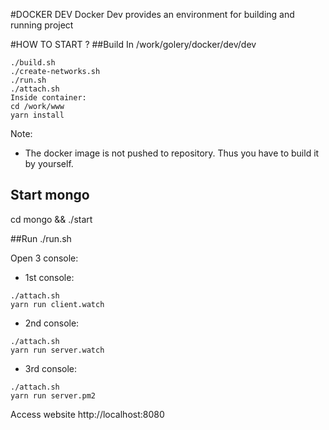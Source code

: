 #DOCKER DEV
Docker Dev provides an environment for building and running project

#HOW TO START ?
##Build
In /work/golery/docker/dev/dev
```
./build.sh
./create-networks.sh
./run.sh
./attach.sh
Inside container:
cd /work/www
yarn install
```

Note:
- The docker image is not pushed to repository. Thus you have to build it by yourself.

## Start mongo
cd mongo && ./start

##Run
./run.sh

Open 3 console:
- 1st console:
```
./attach.sh
yarn run client.watch
```

- 2nd console:
```
./attach.sh
yarn run server.watch
```

- 3rd console:
```
./attach.sh
yarn run server.pm2
```

Access website
http://localhost:8080



